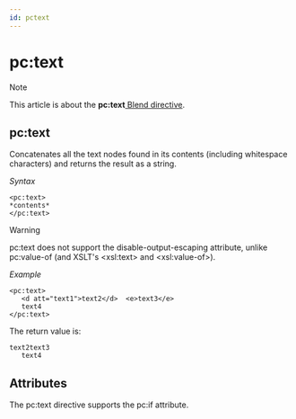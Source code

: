 ```yaml
---
id: pctext
---
```


# pc:text



> [!NOTE]
> This article is about the **pc:text**[ Blend directive](/docs/Repositories/Blend_directives).

## **pc:text**

Concatenates all the text nodes found in its contents (including whitespace characters) and returns the result as a string.

*Syntax*

```
<pc:text>
*contents*
</pc:text>
```

> [!WARNING]
> pc:text does not support the disable-output-escaping attribute, unlike pc:value-of (and XSLT's \<xsl:text> and \<xsl:value-of>).

*Example*

```language-xml
<pc:text>
   <d att="text1">text2</d>  <e>text3</e>
   text4
</pc:text>
```

The return value is:

```
text2text3
   text4
```

## Attributes

The pc:text directive supports the pc:if attribute.